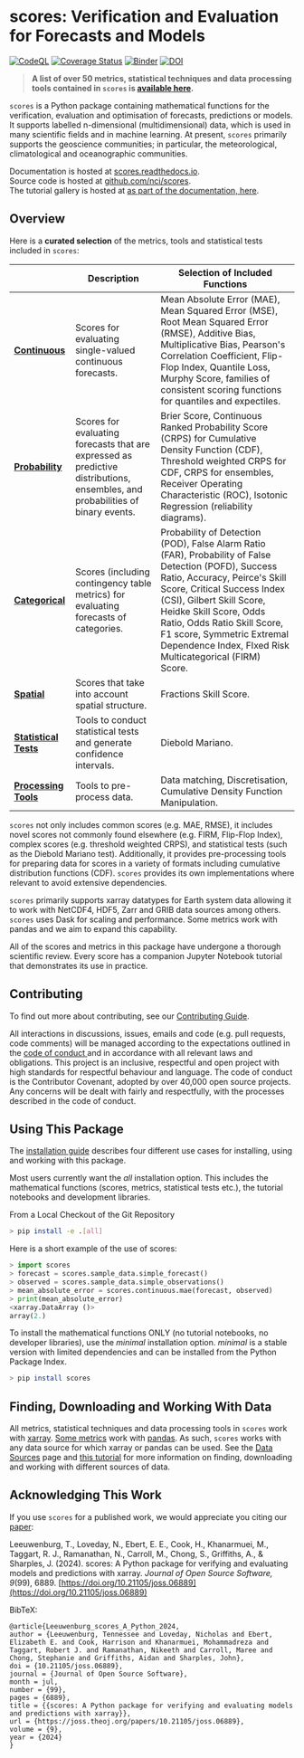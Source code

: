 # scores: Verification and Evaluation for Forecasts and Models

[![CodeQL](https://github.com/nci/scores/actions/workflows/github-code-scanning/codeql/badge.svg)](https://github.com/nci/scores/actions/workflows/github-code-scanning/codeql) [![Coverage Status](https://coveralls.io/repos/github/nci/scores/badge.svg)](https://coveralls.io/github/nci/scores) [![Binder](https://mybinder.org/badge_logo.svg)](https://mybinder.org/v2/gh/nci/scores/main?labpath=tutorials%2FTutorial_Gallery.ipynb) [![DOI](https://joss.theoj.org/papers/10.21105/joss.06889/status.svg)](https://doi.org/10.21105/joss.06889)

> 
> **A list of over 50 metrics, statistical techniques and data processing tools contained in `scores` is [available here](https://scores.readthedocs.io/en/stable/included.html).**

`scores` is a Python package containing mathematical functions for the verification, evaluation and optimisation of forecasts, predictions or models. It supports labelled n-dimensional (multidimensional) data, which is used in many scientific fields and in machine learning. At present, `scores` primarily supports the geoscience communities; in particular, the meteorological, climatological and oceanographic communities.

Documentation is hosted at [scores.readthedocs.io](https://scores.readthedocs.io).  
Source code is hosted at [github.com/nci/scores](https://github.com/nci/scores).  
The tutorial gallery is hosted at [as part of the documentation, here](https://scores.readthedocs.io/en/stable/tutorials/Tutorial_Gallery.html). 

## Overview
Here is a **curated selection** of the metrics, tools and statistical tests included in `scores`:

|                       	| **Description** 	| **Selection of Included Functions** 	|
|-----------------------	|-----------------	|--------------	|
| **[Continuous](https://scores.readthedocs.io/en/stable/included.html#continuous)**        	|Scores for evaluating single-valued continuous forecasts.                  	|Mean Absolute Error (MAE), Mean Squared Error (MSE), Root Mean Squared Error (RMSE), Additive Bias, Multiplicative Bias, Pearson's Correlation Coefficient, Flip-Flop Index, Quantile Loss, Murphy Score, families of consistent scoring functions for quantiles and expectiles.              	|
| **[Probability](https://scores.readthedocs.io/en/stable/included.html#probability)**       	|Scores for evaluating forecasts that are expressed as predictive distributions, ensembles, and probabilities of binary events.                 	|Brier Score, Continuous Ranked Probability Score (CRPS) for Cumulative Density Function (CDF), Threshold weighted CRPS for CDF, CRPS for ensembles, Receiver Operating Characteristic (ROC), Isotonic Regression (reliability diagrams).              	|
| **[Categorical](https://scores.readthedocs.io/en/stable/included.html#categorical)**       	|Scores (including contingency table metrics) for evaluating forecasts of categories.                	|Probability of Detection (POD), False Alarm Ratio (FAR), Probability of False Detection (POFD), Success Ratio, Accuracy, Peirce's Skill Score, Critical Success Index (CSI), Gilbert Skill Score, Heidke Skill Score, Odds Ratio, Odds Ratio Skill Score, F1 score, Symmetric Extremal Dependence Index, FIxed Risk Multicategorical (FIRM) Score.               	|
| **[Spatial](https://scores.readthedocs.io/en/stable/included.html#spatial)** 	|Scores that take into account spatial structure.                 	|Fractions Skill Score.              	|
| **[Statistical Tests](https://scores.readthedocs.io/en/stable/included.html#statistical-tests)** 	|Tools to conduct statistical tests and generate confidence intervals.                 	|Diebold Mariano.              	|
| **[Processing Tools](https://scores.readthedocs.io/en/stable/included.html#processing-tools-for-preparing-data)**        	|Tools to pre-process data.                 	|Data matching, Discretisation, Cumulative Density Function Manipulation.              	|


`scores` not only includes common scores (e.g. MAE, RMSE), it includes novel scores not commonly found elsewhere (e.g. FIRM, Flip-Flop Index), complex scores (e.g. threshold weighted CRPS), and statistical tests (such as the Diebold Mariano test). Additionally, it provides pre-processing tools for preparing data for scores in a variety of formats including cumulative distribution functions (CDF). `scores` provides its own implementations where relevant to avoid extensive dependencies.

`scores` primarily supports xarray datatypes for Earth system data allowing it to work with NetCDF4, HDF5, Zarr and GRIB data sources among others. `scores` uses Dask for scaling and performance. Some metrics work with pandas and we aim to expand this capability. 

All of the scores and metrics in this package have undergone a thorough scientific review. Every score has a companion Jupyter Notebook tutorial that demonstrates its use in practice.

## Contributing
To find out more about contributing, see our [Contributing Guide](https://scores.readthedocs.io/en/stable/contributing.html).

All interactions in discussions, issues, emails and code (e.g. pull requests, code comments) will be managed according to the expectations outlined in the [ code of conduct ](https://github.com/nci/scores/blob/main/CODE_OF_CONDUCT.md) and in accordance with all relevant laws and obligations. This project is an inclusive, respectful and open project with high standards for respectful behaviour and language. The code of conduct is the Contributor Covenant, adopted by over 40,000 open source projects. Any concerns will be dealt with fairly and respectfully, with the processes described in the code of conduct.

## Using This Package

The [installation guide](https://scores.readthedocs.io/en/stable/installation.html) describes four different use cases for installing, using and working with this package.

Most users currently want the *all* installation option. This includes the mathematical functions (scores, metrics, statistical tests etc.), the tutorial notebooks and development libraries.

From a Local Checkout of the Git Repository

```bash
> pip install -e .[all]
```

Here is a short example of the use of scores:

```py
> import scores
> forecast = scores.sample_data.simple_forecast()
> observed = scores.sample_data.simple_observations()
> mean_absolute_error = scores.continuous.mae(forecast, observed)
> print(mean_absolute_error)
<xarray.DataArray ()>
array(2.)
```

To install the mathematical functions ONLY (no tutorial notebooks, no developer libraries), use the *minimal* installation option. *minimal* is a stable version with limited dependencies and can be installed from the Python Package Index.

```bash
> pip install scores
```

## Finding, Downloading and Working With Data

All metrics, statistical techniques and data processing tools in `scores` work with [xarray](https://xarray.dev). [Some metrics](https://scores.readthedocs.io/en/stable/included.html#pandas) work with [pandas](https://pandas.pydata.org/). As such, `scores` works with any data source for which xarray or pandas can be used. See the [Data Sources](https://scores.readthedocs.io/en/stable/data.html) page and [this tutorial](https://scores.readthedocs.io/en/stable/tutorials/First_Data_Fetching.html) for more information on finding, downloading and working with different sources of data.

## Acknowledging This Work

If you use `scores` for a published work, we would appreciate you citing our [paper](https://doi.org/10.21105/joss.06889):

Leeuwenburg, T., Loveday, N., Ebert, E. E., Cook, H., Khanarmuei, M., Taggart, R. J., Ramanathan, N., Carroll, M., Chong, S., Griffiths, A., & Sharples, J. (2024). scores: A Python package for verifying and evaluating models and predictions with xarray. *Journal of Open Source Software, 9*(99), 6889. [https://doi.org/10.21105/joss.06889](https://doi.org/10.21105/joss.06889)

BibTeX:
```
@article{Leeuwenburg_scores_A_Python_2024,
author = {Leeuwenburg, Tennessee and Loveday, Nicholas and Ebert, Elizabeth E. and Cook, Harrison and Khanarmuei, Mohammadreza and Taggart, Robert J. and Ramanathan, Nikeeth and Carroll, Maree and Chong, Stephanie and Griffiths, Aidan and Sharples, John},
doi = {10.21105/joss.06889},
journal = {Journal of Open Source Software},
month = jul,
number = {99},
pages = {6889},
title = {{scores: A Python package for verifying and evaluating models and predictions with xarray}},
url = {https://joss.theoj.org/papers/10.21105/joss.06889},
volume = {9},
year = {2024}
}
```
